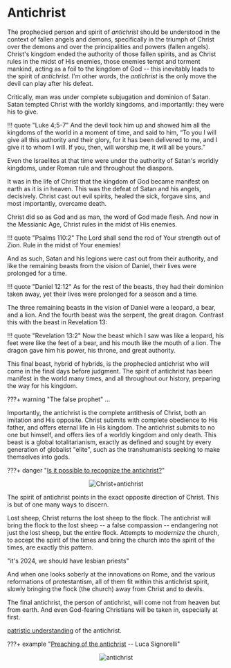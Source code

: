 # Antichrist

<!--
Lord Jesus Christ, Son of God
Have mercy on me, a sinner

Protect me from the evil one.
Enlighten my mind and my heart so that your wisdom may be revealed and articulated, all for your glory.

Lord Jesus Christ, Son of God
Have mercy on me, a sinner 
-->


The prophecied person and spirit of *antichrist* should be understood in the context of fallen angels and demons, specifically in the triumph of Christ over the demons and over the principalities and powers (fallen angels).
Christ's kingdom ended the authority of those fallen spirits, and as Christ rules in the midst of His enemies, those enemies tempt and torment mankind, acting as a foil to the kingdom of God -- this inevitably leads to the spirit of *antichrist*.
I'm other words, the *antichrist* is the only move the devil can play after his defeat.

Critically, man was under complete subjugation and dominion of Satan.
Satan tempted Christ with the worldly kingdoms, and importantly: they were his to give.

!!! quote "Luke 4;5-7"
    And the devil took him up and showed him all the kingdoms of the world in a moment of time, and said to him, “To you I will give all this authority and their glory, for it has been delivered to me, and I give it to whom I will. If you, then, will worship me, it will all be yours.”

Even the Israelites at that time were under the authority of Satan's worldly kingdoms, under Roman rule and throughout the diaspora.

It was in the life of Christ that the kingdom of God became manifest on earth as it is in heaven.
This was the defeat of Satan and his angels, decisively.
Christ cast out evil spirits, healed the sick, forgave sins, and most importantly, overcame death.

Christ did so as God and as man, the word of God made flesh.
And now in the Messianic Age, Christ rules in the midst of His enemies.

!!! quote "Psalms 110:2"
    The Lord shall send the rod of Your strength out of Zion. Rule in the midst of Your enemies!

And as such, Satan and his legions were cast out from their authority, and like the remaining beasts from the vision of Daniel, their lives were prolonged for a time.

!!! quote "Daniel 12:12"
    As for the rest of the beasts, they had their dominion taken away, yet their lives were prolonged for a season and a time.

The three remaining beasts in the vision of Daniel were a leopard, a bear, and a lion. And the fourth beast was the serpent, the great dragon.
Contrast this with the beast in Revelation 13:

!!! quote "Revelation 13:2"
     Now the beast which I saw was like a leopard, his feet were like the feet of a bear, and his mouth like the mouth of a lion. The dragon gave him his power, his throne, and great authority.

This final beast, hybrid of hybrids, is the prophecied antichrist who will come in the final days before judgment.
The spirit of antichrist has been manifest in the world many times, and all throughout our history, preparing the way for his kingdom.

???+ warning "The false prophet"
    ...

Importantly, the antichrist is the complete antithesis of Christ, both an imitation and His opposite.
Christ submits with complete obedience to His father, and offers eternal life in His kingdom.
The antichrist submits to no one but himself, and offers lies of a worldly kingdom and only death.
This beast is a global totalitarianism, exactly as defined and sought by every generation of globalist "elite", such as the transhumanists seeking to make themselves into gods.

???+ danger "[Is it possible to recognize the antichrist?](https://orthochristian.com/92434.html)"
    <center>![Christ+antichrist](/images/christ-antichrist.jpg)</center>


The spirit of antichrist points in the exact opposite direction of Christ.
This is but of one many ways to discern.

Lost sheep, Christ returns the lost sheep to the flock.
The antichrist will bring the flock to the lost sheep -- a false compassion -- endangering not just the lost sheep, but the entire flock.
Attempts to *modernize* the church, to accept the spirit of the times and bring the church into the spirit of the times, are exactly this pattern.

"it's 2024, we should have lesbian priests"

And when one looks soberly at the innovations on Rome, and the various reformations of protestantism, all of them fit within this antichrist spirit, slowly bringing the flock (the church) away from Christ and to devils.



The final antichrist, the person of antichrist, will come not from heaven but from earth.
And even God-fearing Christians will be taken in, especially at first.



[patristic understanding](https://orthochristian.com/106805.html) of the antichrist.


???+ example "[Preaching of the antichrist](https://en.m.wikipedia.org/wiki/The_Preaching_of_the_Antichrist) -- Luca Signorelli"
    <center>![antichrist](/images/antichrist.jpg)</center>



